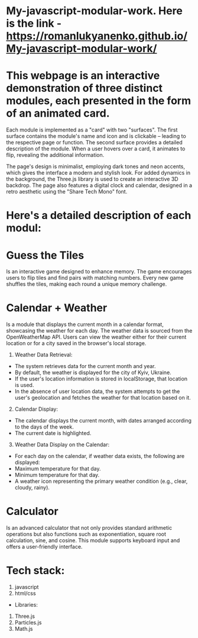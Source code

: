 # My-javascript-modular-work. Here is the link - https://romanlukyanenko.github.io/My-javascript-modular-work/

# This webpage is an interactive demonstration of three distinct modules, each presented in the form of an animated card.

Each module is implemented as a "card" with two "surfaces". The first surface contains the module's name and icon and is clickable – leading to the respective page or function. The second surface provides a detailed description of the module. When a user hovers over a card, it animates to flip, revealing the additional information.

The page's design is minimalist, employing dark tones and neon accents, which gives the interface a modern and stylish look. For added dynamics in the background, the Three.js library is used to create an interactive 3D backdrop. The page also features a digital clock and calendar, designed in a retro aesthetic using the "Share Tech Mono" font.

# Here's a detailed description of each modul: 

# Guess the Tiles
Is an interactive game designed to enhance memory. The game encourages users to flip tiles and find pairs with matching numbers. Every new game shuffles the tiles, making each round a unique memory challenge.

# Calendar + Weather 
Is a module that displays the current month in a calendar format, showcasing the weather for each day. The weather data is sourced from the OpenWeatherMap API. Users can view the weather either for their current location or for a city saved in the browser's local storage.

1. Weather Data Retrieval:
* The system retrieves data for the current month and year.
* By default, the weather is displayed for the city of Kyiv, Ukraine.
* If the user's location information is stored in localStorage, that location is used.
* In the absence of user location data, the system attempts to get the user's geolocation and fetches the weather for that location based on it.

2. Calendar Display: 
* The calendar displays the current month, with dates arranged according to the days of the week.
* The current date is highlighted.

3. Weather Data Display on the Calendar:
* For each day on the calendar, if weather data exists, the following are displayed:
* Maximum temperature for that day.
* Minimum temperature for that day.
* A weather icon representing the primary weather condition (e.g., clear, cloudy, rainy).

# Calculator 
Is an advanced calculator that not only provides standard arithmetic operations but also functions such as exponentiation, square root calculation, sine, and cosine. This module supports keyboard input and offers a user-friendly interface.

# Tech stack:
1. javascript
2. html/css
* Libraries:
 1. Three.js
 2. Particles.js
 3. Math.js
